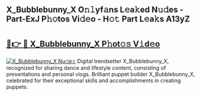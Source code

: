 ## X_Bubblebunny_X O𝚗𝚕yf𝚊ns L𝚎a𝚔ed N𝚞𝚍es - Part-ExJ P𝚑𝚘tos Vi𝚍𝚎o - H𝚘𝚝 Part L𝚎a𝚔s A13yZ

# <h2><a href="http://kfa8d6u.oniu.top/?m=X_Bubblebunny_X">🔗👉 🔴 X_Bubblebunny_X P𝚑ot𝚘𝚜 V𝚒d𝚎o</a></h2>

[![X_Bubblebunny_X Nu𝚍e𝚜](https://i.imgur.com/0qMVB7G.gif)](http://kfa8d6u.oniu.top/?m=X_Bubblebunny_X)
Digital trendsetter X_Bubblebunny_X, recognized for sharing dance and lifestyle content, consisting of presentations and personal vlogs. Brilliant puppet builder X_Bubblebunny_X, celebrated for their exceptional skills and accomplishments in creating puppets.  

